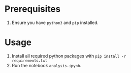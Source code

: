 # Prerequisites

1. Ensure you have `python3` and `pip` installed.

# Usage

1. Install all required python packages with `pip install -r requirements.txt`
2. Run the notebook `analysis.ipynb`.